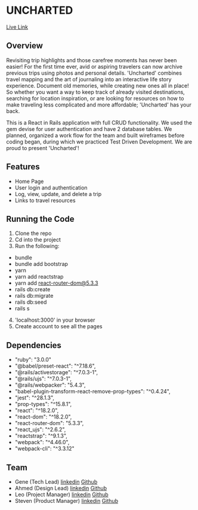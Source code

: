 # UNCHARTED   
[Live Link](https://thawing-oasis-45194.herokuapp.com/)

## Overview
Revisiting trip highlights and those carefree moments has never been easier! For the first time ever, avid or aspiring travelers can now archive previous trips using photos and personal details. 'Uncharted' combines travel mapping and the art of journaling into an interactive life story experience. Document old memories, while creating new ones all in place! So whether you want a way to keep track of already visited destinations, searching for location inspiration, or are looking for resources on how to make traveling less complicated and more affordable; 'Uncharted' has your back.   

This is a React in Rails application with full CRUD functionality. We used the gem devise for user authentication and have 2 database tables. We planned, organized a work flow for the team and built wireframes before coding began, during which we practiced Test Driven Development. We are proud to present 'Uncharted'!

## Features
- Home Page
- User login and authentication
- Log, view, update, and delete a trip 
- Links to travel resources

## Running the Code
1. Clone the repo 
2. Cd into the project
3. Run the following:
- bundle
- bundle add bootstrap
- yarn
- yarn add reactstrap
- yarn add react-router-dom@5.3.3
- rails db:create
- rails db:migrate
- rails db:seed
- rails s
4. 'localhost:3000' in your browser 
5. Create account to see all the pages


## Dependencies
- "ruby": "3.0.0"
- "@babel/preset-react": "^7.18.6",
- "@rails/activestorage": "^7.0.3-1",
- "@rails/ujs": "^7.0.3-1",
- "@rails/webpacker": "5.4.3",
- "babel-plugin-transform-react-remove-prop-types": "^0.4.24",
- "jest": "^28.1.3",
- "prop-types": "^15.8.1",
- "react": "^18.2.0",
- "react-dom": "^18.2.0",
- "react-router-dom": "5.3.3",
- "react_ujs": "^2.6.2",
- "reactstrap": "^9.1.3",
- "webpack": "^4.46.0",
- "webpack-cli": "^3.3.12"

## Team
- Gene (Tech Lead) [linkedin](https://www.linkedin.com/in/gene-martinez/) [Github](https://github.com/Genemichael25)
- Ahmed (Design Lead) [linkedin](https://www.linkedin.com/in/ahmed-alkhafaji/) [Github](https://github.com/Ahmedkhafaji)
- Leo (Project Manager) [linkedin](https://www.linkedin.com/in/leo-contreras/) [Github](https://github.com/LeoContreras93)
- Steven (Product Manager) [linkedin](https://www.linkedin.com/in/steven-charlez-dunn/) [Github](https://github.com/scharlez)


